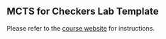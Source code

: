 ## MCTS for Checkers Lab Template

Please refer to the [course website](https://arbimo.github.io/insa-4ir-artificial-intelligence/labs/checkers.html) for instructions.
